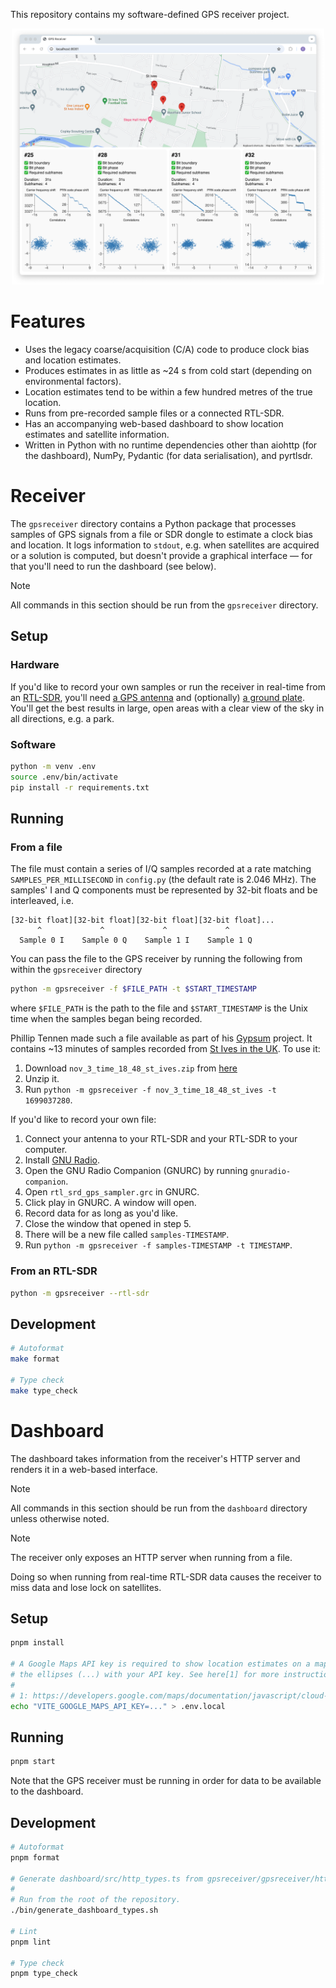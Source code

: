 This repository contains my software-defined GPS receiver project.

<p align="center">
  <img src="./screenshot.png" width="500"/>
</p>

# Features

- Uses the legacy coarse/acquisition (C/A) code to produce clock bias and location estimates.
- Produces estimates in as little as ~24 s from cold start (depending on environmental factors).
- Location estimates tend to be within a few hundred metres of the true location.
- Runs from pre-recorded sample files or a connected RTL-SDR.
- Has an accompanying web-based dashboard to show location estimates and satellite information.
- Written in Python with no runtime dependencies other than aiohttp (for the dashboard), NumPy, Pydantic (for data serialisation), and pyrtlsdr.

# Receiver

The `gpsreceiver` directory contains a Python package that processes samples of GPS signals from a file or SDR dongle to estimate a clock bias and location. It logs information to `stdout`, e.g. when satellites are acquired or a solution is computed, but doesn't provide a graphical interface — for that you'll need to run the dashboard (see below).

> [!NOTE]
> All commands in this section should be run from the `gpsreceiver` directory.

## Setup

### Hardware

If you'd like to record your own samples or run the receiver in real-time from an [RTL-SDR](https://www.rtl-sdr.com/about-rtl-sdr/), you'll need [a GPS antenna](https://www.sparkfun.com/products/14986) and (optionally) [a ground plate](https://www.sparkfun.com/products/17519). You'll get the best results in large, open areas with a clear view of the sky in all directions, e.g. a park.

### Software

```bash
python -m venv .env
source .env/bin/activate
pip install -r requirements.txt
```

## Running

### From a file

The file must contain a series of I/Q samples recorded at a rate matching `SAMPLES_PER_MILLISECOND` in `config.py` (the default rate is 2.046 MHz). The samples' I and Q components must be represented by 32-bit floats and be interleaved, i.e.

```
[32-bit float][32-bit float][32-bit float][32-bit float]...
      ^             ^             ^             ^
  Sample 0 I    Sample 0 Q    Sample 1 I    Sample 1 Q
```

You can pass the file to the GPS receiver by running the following from within the `gpsreceiver` directory

```bash
python -m gpsreceiver -f $FILE_PATH -t $START_TIMESTAMP
```

where `$FILE_PATH` is the path to the file and `$START_TIMESTAMP` is the Unix time when the samples began being recorded.

Phillip Tennen made such a file available as part of his [Gypsum](https://github.com/codyd51/gypsum) project. It contains ~13 minutes of samples recorded from [St Ives in the UK](https://maps.app.goo.gl/jbhZ1QGLcfHn7PJA9). To use it:

1. Download `nov_3_time_18_48_st_ives.zip` from [here](https://github.com/codyd51/gypsum/releases/tag/1.0)
2. Unzip it.
3. Run `python -m gpsreceiver -f nov_3_time_18_48_st_ives -t 1699037280`.

If you'd like to record your own file:

1. Connect your antenna to your RTL-SDR and your RTL-SDR to your computer.
2. Install [GNU Radio](https://www.gnuradio.org/).
3. Open the GNU Radio Companion (GNURC) by running `gnuradio-companion`.
4. Open `rtl_srd_gps_sampler.grc` in GNURC.
5. Click play in GNURC. A window will open.
6. Record data for as long as you'd like.
7. Close the window that opened in step 5.
8. There will be a new file called `samples-TIMESTAMP`.
9. Run `python -m gpsreceiver -f samples-TIMESTAMP -t TIMESTAMP`.

### From an RTL-SDR

```bash
python -m gpsreceiver --rtl-sdr
```

## Development

```bash
# Autoformat
make format

# Type check
make type_check
```

# Dashboard

The dashboard takes information from the receiver's HTTP server and renders it in a web-based interface.

> [!NOTE]
> All commands in this section should be run from the `dashboard` directory unless otherwise noted.

> [!NOTE]
> The receiver only exposes an HTTP server when running from a file.
>
> Doing so when running from real-time RTL-SDR data causes the receiver to miss data and lose lock on satellites.

## Setup

```bash
pnpm install

# A Google Maps API key is required to show location estimates on a map. Replace
# the ellipses (...) with your API key. See here[1] for more instructions.
#
# 1: https://developers.google.com/maps/documentation/javascript/cloud-setup
echo "VITE_GOOGLE_MAPS_API_KEY=..." > .env.local
```

## Running

```bash
pnpm start
```

Note that the GPS receiver must be running in order for data to be available to the dashboard.

## Development

```bash
# Autoformat
pnpm format

# Generate dashboard/src/http_types.ts from gpsreceiver/gpsreceiver/http_types.py.
#
# Run from the root of the repository.
./bin/generate_dashboard_types.sh

# Lint
pnpm lint

# Type check
pnpm type_check
```